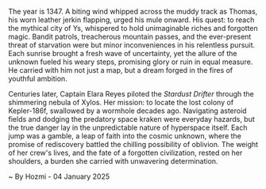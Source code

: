 
The year is 1347.  A biting wind whipped across the muddy track as Thomas, his worn leather jerkin flapping, urged his mule onward.  His quest: to reach the mythical city of Ys, whispered to hold unimaginable riches and forgotten magic.  Bandit patrols, treacherous mountain passes, and the ever-present threat of starvation were but minor inconveniences in his relentless pursuit. Each sunrise brought a fresh wave of uncertainty, yet the allure of the unknown fueled his weary steps, promising glory or ruin in equal measure.  He carried with him not just a map, but a dream forged in the fires of youthful ambition.

Centuries later, Captain Elara Reyes piloted the *Stardust Drifter* through the shimmering nebula of Xylos. Her mission: to locate the lost colony of Kepler-186f, swallowed by a wormhole decades ago.  Navigating asteroid fields and dodging the predatory space kraken were everyday hazards, but the true danger lay in the unpredictable nature of hyperspace itself. Each jump was a gamble, a leap of faith into the cosmic unknown, where the promise of rediscovery battled the chilling possibility of oblivion. The weight of her crew's lives, and the fate of a forgotten civilization, rested on her shoulders, a burden she carried with unwavering determination.

~ By Hozmi - 04 January 2025
